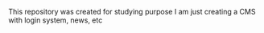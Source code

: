 This repository was created for studying purpose
I am just creating a CMS with login system, news, etc